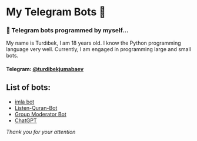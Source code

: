 # My Telegram Bots 🤖
### 🐍 Telegram bots programmed by myself...
My name is Turdıbek, I am 18 years old. I know the Python programming language very well. Currently, I am engaged in programming large and small bots.
#### Telegram: [@turdibekjumabaev](https://t.me/turdibekjumabaev)

## List of bots:
   + [imla bot](https://github.com/turdibekjumabaev/my-telegram-bots/tree/imlabot)
   + [Listen-Quran-Bot](https://github.com/turdibekjumabaev/my-telegram-bots/tree/quranbot)
   + [Group Moderator Bot](https://github.com/turdibekjumabaev/my-telegram-bots/tree/moderatorbot)
   + [ChatGPT](https://github.com/turdibekjumabaev/my-telegram-bots/tree/chatgpt)

<i>Thank you for your attention</i>
